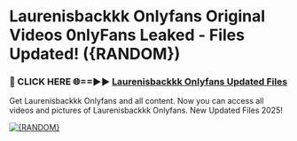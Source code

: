 # Laurenisbackkk Onlyfans Original Videos 0nlyFans Leaked - Files Updated! ({RANDOM})

<h3>🔴 CLICK HERE 🌐==►► <a href="https://betterlinks.top/A2PfLJ" rel="nofollow">Laurenisbackkk Onlyfans Updated Files</a></h3>

Get Laurenisbackkk Onlyfans and all content. Now you can access all videos and pictures of Laurenisbackkk Onlyfans. New Updated Files 2025!

[![{RANDOM}](https://i.imgur.com/ppqm5kG.gif)](https://betterlinks.top/A2PfLJ)
